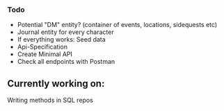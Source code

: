 

### Todo
* Potential "DM" entity? (container of events, locations, sidequests etc)
* Journal entity for every character
* If everything works: Seed data
* Api-Specification
* Create Minimal API 
* Check all endpoints with Postman





## Currently working on:
Writing methods in SQL repos 





